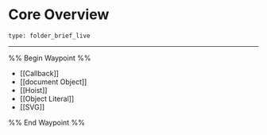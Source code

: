 # Core Overview
 
```ccard
type: folder_brief_live
```
 
---

%% Begin Waypoint %%
- [[Callback]]
- [[document Object]]
- [[Hoist]]
- [[Object Literal]]
- [[SVG]]

%% End Waypoint %%